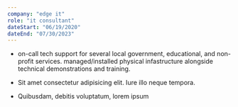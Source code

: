 ```yaml
---
company: "edge it"
role: "it consultant"
dateStart: "06/19/2020"
dateEnd: "07/30/2023"
---
```


- on-call tech support for several local government, educational, and non-profit services.  managed/installed physical infastructure alongside technical demonstrations and training.

- Sit amet consectetur adipisicing elit. Iure illo neque tempora.
- Quibusdam, debitis voluptatum, lorem ipsum
